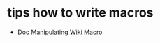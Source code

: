 tips how to write macros
========================

-   [Doc Manipulating Wiki Macro](DocManipulatingWikiMacro)


